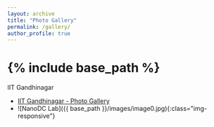 ```yaml
---
layout: archive
title: "Photo Gallery"
permalink: /gallery/
author_profile: true
---
```


{% include base_path %}
==
IIT Gandhinagar
* <a href="https://drive.google.com/open?id=1-DpZNvF9xFlgRtnOPkd2Qgay3kONUXQj" target="_blank">IIT Gandhinagar - Photo Gallery</a>
* ![NanoDC Lab]({{ base_path }}/images/image0.jpg){:class="img-responsive"}

